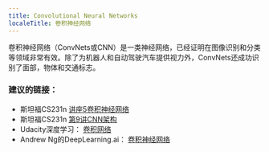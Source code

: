 ```yaml
---
title: Convolutional Neural Networks
localeTitle: 卷积神经网络
---
```

卷积神经网络（ConvNets或CNN）是一类神经网络，已经证明在图像识别和分类等领域非常有效。除了为机器人和自动驾驶汽车提供视力外，ConvNets还成功识别了面部，物体和交通标志。

### 建议的链接：

*   斯坦福CS231n [讲座5卷积神经网络](https://www.youtube.com/watch?v=bNb2fEVKeEo)
*   斯坦福CS231n [第9讲CNN架构](https://www.youtube.com/watch?v=DAOcjicFr1Y&t=2384s)
*   Udacity深度学习： [卷积网络](https://www.youtube.com/watch?v=jajksuQW4mc)
*   Andrew Ng的DeepLearning.ai： [卷积神经网络](https://www.coursera.org/learn/convolutional-neural-networks/)